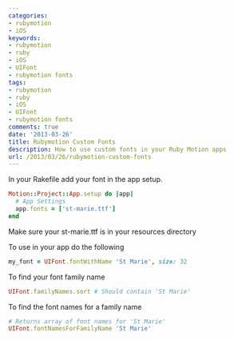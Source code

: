 ```yaml
---
categories:
- rubymotion
- iOS
keywords:
- rubymotion
- ruby
- iOS
- UIFont
- rubymotion fonts
tags:
- rubymotion
- ruby
- iOS
- UIFont
- rubymotion fonts
comments: true
date: '2013-03-26'
title: Rubymotion Custom Fonts
description: How to use custom fonts in your Ruby Motion apps
url: /2013/03/26/rubymotion-custom-fonts
---
```


In your Rakefile add your font in the app setup.

<!--more-->

```ruby
Motion::Project::App.setup do |app|
  # App Settings
  app.fonts = ['st-marie.ttf']
end
```

Make sure your st-marie.ttf is in your resources directory


To use in your app do the following

```ruby
my_font = UIFont.fontWithName 'St Marie', size: 32
```

To find your font family name

```ruby
UIFont.familyNames.sort # Should contain 'St Marie'
```

To find the font names for a family name

```ruby
# Returns array of font names for 'St Marie'
UIFont.fontNamesForFamilyName 'St Marie'
```
